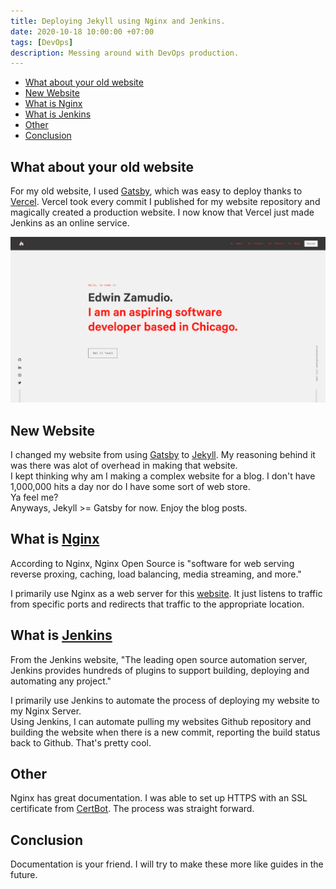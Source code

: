 ```yaml
---
title: Deploying Jekyll using Nginx and Jenkins.
date: 2020-10-18 10:00:00 +07:00
tags: [DevOps]
description: Messing around with DevOps production. 
---
```


- [What about your old website](#what-about-your-old-website)
- [New Website](#new-website)
- [What is Nginx](#what-is-nginx)
- [What is Jenkins](#what-is-jenkins)
- [Other](#other)
- [Conclusion](#conclusion)

What about your old website
---------------------

For my old website, I used [Gatsby](https://www.gatsbyjs.com), which was easy to deploy thanks to [Vercel](https://vercel.com).
Vercel took every commit I published for my website repository and magically created a production website.
I now know that Vercel just made Jenkins as an online service.

![Old website](old_web.png)

New Website
------------------------------------------------------

I changed my website from using [Gatsby](https://www.gatsbyjs.com) to [Jekyll](https://www.jekyll.com). My reasoning behind it was there was alot of overhead in making that website.  
I kept thinking why am I making a complex website for a blog.
I don't have 1,000,000 hits a day nor do I have some sort of web store.  
Ya feel me?  
Anyways, Jekyll >= Gatsby for now.
Enjoy the blog posts.

What is [Nginx](https://www.nginx.com)  
----------------------------------  

According to Nginx, Nginx Open Source is "software for web serving reverse proxing, caching, load balancing, media streaming, and more."

I primarily use Nginx as a web server for this [website](https://edwin.computer). It just listens to traffic from specific ports and redirects that traffic to the appropriate location.

What is [Jenkins](https://www.jenkins.com)
-----------------------------

From the Jenkins website, "The leading open source automation server, Jenkins provides hundreds of plugins to support building, deploying and automating any project."

I primarily use Jenkins to automate the process of deploying my website to my Nginx Server.  
Using Jenkins, I can automate pulling my websites Github repository and building the website when there is a new commit, reporting the build status back to Github. That's pretty cool.

Other
------------------------------

Nginx has great documentation. I was able to set up HTTPS with an SSL certificate from [CertBot](https://certbot.eff.org/). The process was straight forward.


Conclusion
------------------------------

Documentation is your friend. I will try to make these more like guides in the future.
